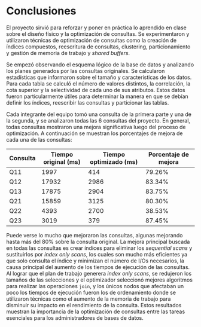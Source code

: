 # Conclusiones

El proyecto sirvió para reforzar y poner en práctica lo aprendido en clase sobre el diseño físico y la optimización de consultas. Se experimentaron y utilizaron técnicas de optimización de consultas como la creación de índices compuestos, reescritura de consultas, clustering, particionamiento y gestión de memoria de trabajo y *shared buffers*.

Se empezó observando el esquema lógico de la base de datos y analizando los planes generados por las consultas originales. Se calcularon estadísticas que informaron sobre el tamaño y características de los datos. Para cada tabla se calculó el número de valores distintos, la correlación, la cota superior y la selectividad de cada uno de sus atributos. Estos datos fueron particularmente útiles para determinar la manera en que
se debían definir los índices, reescribir las consultas y particionar las tablas.

Cada integrante del equipo tomó una consulta de la primera parte y una de la segunda, y se analizaron todas las 6 consultas del proyecto. En general, todas consultas mostraron una mejora significativa luego del proceso de optimización. A continuación se muestran los porcentajes de mejora de cada una de las consultas:

| Consulta | Tiempo original (ms) | Tiempo optimizado (ms) | Porcentaje de mejora |
|----------|----------------------|------------------------|----------------------|
| Q11      | 1997                 | 414                    |         79.26%       |
| Q12      | 17932                | 2986                   |         83.34%       |
| Q13      | 17875                | 2904                   |         83.75%       |
| Q21      | 15859                | 3125                   |         80.30%       |
| Q22      | 4393                 | 2700                   |         38.53%       |
| Q23      | 3019                 | 379                    |         87.45%       |

Puede verse lo mucho que mejoraron las consultas, algunas mejorando hasta más del 80% sobre la consulta original. La mejora principal buscada en todas las consultas es crear índices para eliminar los *sequential scans* y sustituirlos por *index only scans*, los cuales son mucho más eficientes ya que solo consulta el índice y minimizan el número de I/Os necesarios, la causa principal del aumento de los tiempos de ejecución de las consultas. Al lograr que el plan de trabajo generera *index only scans*, se redujeron los tamaños de las selecciones y el optimizador seleccionó mejores algoritmos para realizar las operaciones `join`, y los únicos nodos que afectaban un poco los tiempos de ejecución fueron los de ordenamiento donde se utilizaron técnicas como el aumento de la memoria de trabajo para disminuir su impacto en el rendimiento de la consulta. Estos resultados muestran la importancia de la optimización de consultas entre las tareas esenciales para los administradores de bases de datos.

